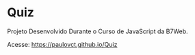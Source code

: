 # Quiz


Projeto Desenvolvido Durante o Curso de JavaScript da B7Web.

Acesse:
https://paulovct.github.io/Quiz
